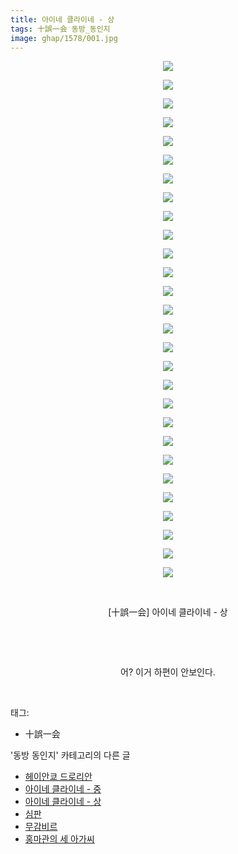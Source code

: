 ```yaml
---
title: 아이네 클라이네 - 상
tags: 十誤一会 동방_동인지
image: ghap/1578/001.jpg
---
```

<div class="article">
<p style="text-align: center; clear: none; float: none;"><img src="{{ site.nasurl }}/ghap/1578/001.jpg"/></p>
<p style="text-align: center; clear: none; float: none;"><img src="{{ site.nasurl }}/ghap/1578/002.jpg"/></p>
<p style="text-align: center; clear: none; float: none;"><img src="{{ site.nasurl }}/ghap/1578/003.jpg"/></p>
<p style="text-align: center; clear: none; float: none;"><img src="{{ site.nasurl }}/ghap/1578/004.jpg"/></p>
<p style="text-align: center; clear: none; float: none;"><img src="{{ site.nasurl }}/ghap/1578/005.jpg"/></p>
<p style="text-align: center; clear: none; float: none;"><img src="{{ site.nasurl }}/ghap/1578/006.jpg"/></p>
<p style="text-align: center; clear: none; float: none;"><img src="{{ site.nasurl }}/ghap/1578/007.jpg"/></p>
<p style="text-align: center; clear: none; float: none;"><img src="{{ site.nasurl }}/ghap/1578/008.jpg"/></p>
<p style="text-align: center; clear: none; float: none;"><img src="{{ site.nasurl }}/ghap/1578/009.jpg"/></p>
<p style="text-align: center; clear: none; float: none;"><img src="{{ site.nasurl }}/ghap/1578/010.jpg"/></p>
<p style="text-align: center; clear: none; float: none;"><img src="{{ site.nasurl }}/ghap/1578/011.jpg"/></p>
<p style="text-align: center; clear: none; float: none;"><img src="{{ site.nasurl }}/ghap/1578/012.jpg"/></p>
<p style="text-align: center; clear: none; float: none;"><img src="{{ site.nasurl }}/ghap/1578/013.jpg"/></p>
<p style="text-align: center; clear: none; float: none;"><img src="{{ site.nasurl }}/ghap/1578/014.jpg"/></p>
<p style="text-align: center; clear: none; float: none;"><img src="{{ site.nasurl }}/ghap/1578/015.jpg"/></p>
<p style="text-align: center; clear: none; float: none;"><img src="{{ site.nasurl }}/ghap/1578/016.jpg"/></p>
<p style="text-align: center; clear: none; float: none;"><img src="{{ site.nasurl }}/ghap/1578/017.jpg"/></p>
<p style="text-align: center; clear: none; float: none;"><img src="{{ site.nasurl }}/ghap/1578/018.jpg"/></p>
<p style="text-align: center; clear: none; float: none;"><img src="{{ site.nasurl }}/ghap/1578/019.jpg"/></p>
<p style="text-align: center; clear: none; float: none;"><img src="{{ site.nasurl }}/ghap/1578/020.jpg"/></p>
<p style="text-align: center; clear: none; float: none;"><img src="{{ site.nasurl }}/ghap/1578/021.jpg"/></p>
<p style="text-align: center; clear: none; float: none;"><img src="{{ site.nasurl }}/ghap/1578/022.jpg"/></p>
<p style="text-align: center; clear: none; float: none;"><img src="{{ site.nasurl }}/ghap/1578/023.jpg"/></p>
<p style="text-align: center; clear: none; float: none;"><img src="{{ site.nasurl }}/ghap/1578/024.jpg"/></p>
<p style="text-align: center; clear: none; float: none;"><img src="{{ site.nasurl }}/ghap/1578/025.jpg"/></p>
<p style="text-align: center; clear: none; float: none;"><img src="{{ site.nasurl }}/ghap/1578/026.jpg"/></p>
<p style="text-align: center; clear: none; float: none;"><img src="{{ site.nasurl }}/ghap/1578/027.jpg"/></p>
<p style="text-align: center; clear: none; float: none;"><img src="{{ site.nasurl }}/ghap/1578/028.jpg"/></p>
<p style="text-align: center; clear: none; float: none;"><br/></p>
<p style="text-align: center; clear: none; float: none;">[十誤一会] 아이네 클라이네 - 상</p>
<p style="text-align: center; clear: none; float: none;"><br/></p>
<p style="text-align: center; clear: none; float: none;"><br/></p>
<p style="text-align: center; clear: none; float: none;">어? 이거 하편이 안보인다.</p>
<p><br/></p>
</div><div class="tagTrail">
<p>태그: </p>
<ul>
<li>十誤一会</li>
</ul>
</div><div class="another">
<p>'동방 동인지' 카테고리의 다른 글</p>
<ul>
<li><a href="/2016-08-15-ghap_1580">헤이안쿄 드로리안</a></li>
<li><a href="/2016-08-15-ghap_1579">아이네 클라이네 - 중</a></li>
<li><a href="/2016-08-15-ghap_1578">아이네 클라이네 - 상</a></li>
<li><a href="/2016-08-15-ghap_1577">심판</a></li>
<li><a href="/2016-08-15-ghap_1576">무감비르</a></li>
<li><a href="/2016-08-15-ghap_1575">홍마관의 세 아가씨</a></li>
</ul>
</div><div class="cb_module cb_fluid">
<div class="cb_wrt cb_profile">
</div><!-- commentList close -->
</div>